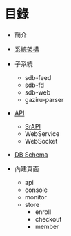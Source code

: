 
# 目錄

- 簡介

- [系統架構](https://github.com/Org08/sdb-nexus/tree/master/docs/Architecture)
  
- 子系統
  - sdb-feed
  - sdb-fd
  - sdb-web
  - gaziru-parser

- [API](https://github.com/Org08/sdb-nexus/tree/master/docs/API)
  - [SrAPI](https://github.com/Org08/sdb-nexus/blob/master/docs/API/SrAPI/README.md)
  - WebService
  - WebSocket

- [DB Schema](https://github.com/Org08/sdb-nexus/blob/master/docs/DBSchema/README.md)

- 內建頁面
  - api
  - console
  - monitor
  - store
    - enroll
    - checkout
    - member

